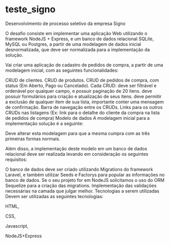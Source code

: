 # teste_signo
Desenvolvimento de processo seletivo da empresa Signo

O desafio consiste em implementar uma aplicação Web utilizando o framework  NodeJS + Express, e um banco de dados relacional SQLite, MySQL ou Postgres, a partir de uma modelagem de dados inicial desnormalizada, que deve ser normalizada para a implementação da solução.

 Vai criar uma aplicação de cadastro de pedidos de compra, a partir de uma modelagem inicial, com as seguintes funcionalidades:

CRUD de clientes.
CRUD de produtos.
CRUD de pedidos de compra, com status (Em Aberto, Pago ou Cancelado).
Cada CRUD:
deve ser filtrável e ordenável por qualquer campo, e possuir paginação de 20 itens.
deve possuir formulários para criação e atualização de seus itens.
deve permitir a exclusão de qualquer item de sua lista, importante conter uma mensagem de confirmação.
Barra de navegação entre os CRUDs.
Links para os outros CRUDs nas listagens (Ex: link para o detalhe do cliente da compra na lista de pedidos de compra)
Modelo de dados
A modelagem inicial para a implementação solução é a seguinte:


Deve alterar esta modelagem para que a mesma cumpra com as três primeiras formas normais.

Além disso, a implementação deste modelo em um banco de dados relacional deve ser realizada levando em consideração os seguintes requisitos:

O banco de dados deve ser criado utilizando Migrations do framework Laravel, e também utilizar Seeds e Factorys para popular as informações no banco de dados. Se o seu projeto for em NodeJS solicitamos o uso do ORM Sequelize para a criação das migrations.
Implementação das validações necessárias na camada que julgar melhor.
Tecnologias a serem utilizadas
Devem ser utilizadas as seguintes tecnologias:

HTML,

CSS,

Javascript,

NodeJS+Express

